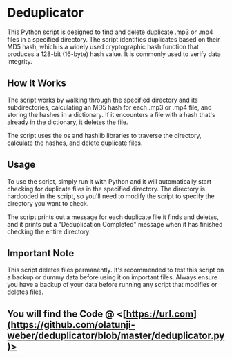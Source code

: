 # Deduplicator

This Python script is designed to find and delete duplicate .mp3 or .mp4 files in a specified directory. The script identifies duplicates based on their MD5 hash, which is a widely used cryptographic hash function that produces a 128-bit (16-byte) hash value. It is commonly used to verify data integrity.

## How It Works

The script works by walking through the specified directory and its subdirectories, calculating an MD5 hash for each .mp3 or .mp4 file, and storing the hashes in a dictionary. If it encounters a file with a hash that's already in the dictionary, it deletes the file.

The script uses the os and hashlib libraries to traverse the directory, calculate the hashes, and delete duplicate files.

## Usage

To use the script, simply run it with Python and it will automatically start checking for duplicate files in the specified directory. The directory is hardcoded in the script, so you'll need to modify the script to specify the directory you want to check.

The script prints out a message for each duplicate file it finds and deletes, and it prints out a "Deduplication Completed" message when it has finished checking the entire directory.

## Important Note

This script deletes files permanently. It's recommended to test this script on a backup or dummy data before using it on important files. Always ensure you have a backup of your data before running any script that modifies or deletes files.

## You will find the Code @ <[https://url.com](https://github.com/olatunji-weber/deduplicator/blob/master/deduplicator.py)>
